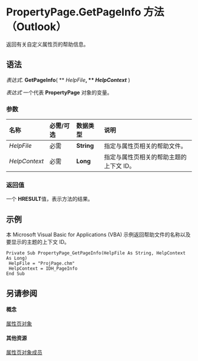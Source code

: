 
# PropertyPage.GetPageInfo 方法 （Outlook）

返回有关自定义属性页的帮助信息。


## 语法

 _表达式_. **GetPageInfo**( ** _HelpFile_**, ** _HelpContext_** )

 _表达式_ 一个代表 **PropertyPage** 对象的变量。


### 参数



|**名称**|**必需/可选**|**数据类型**|**说明**|
|:-----|:-----|:-----|:-----|
| _HelpFile_|必需|**String**|指定与属性页相关的帮助文件。|
| _HelpContext_|必需|**Long**|指定与属性页相关的帮助主题的上下文 ID。|

### 返回值

一个 **HRESULT**值，表示方法的结果。


## 示例

本 Microsoft Visual Basic for Applications (VBA) 示例返回帮助文件的名称以及要显示的主题的上下文 ID。


```
Private Sub PropertyPage_GetPageInfo(HelpFile As String, HelpContext As Long) 
 HelpFile = "ProjPage.chm" 
 HelpContext = IDH_PageInfo 
End Sub
```


## 另请参阅


#### 概念


[属性页对象](22e561d5-603e-2cf3-e142-6173dd0d4c25.md)
#### 其他资源


[属性页对象成员](d4524c0d-8134-9770-5d4a-162104b0308a.md)